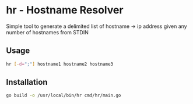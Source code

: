 # hr - Hostname Resolver

Simple tool to generate a delimited list of hostname -> ip address given any number of hostnames from STDIN

## Usage

```bash
hr [-d=";"] hostname1 hostname2 hostname3
```

## Installation

```bash
go build -o /usr/local/bin/hr cmd/hr/main.go
```
